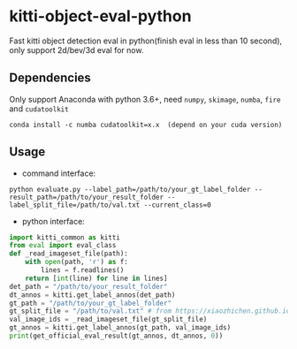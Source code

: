 # kitti-object-eval-python
Fast kitti object detection eval in python(finish eval in less than 10 second), only support 2d/bev/3d eval for now.
## Dependencies
Only support Anaconda with python 3.6+, need `numpy`, `skimage`, `numba`, `fire` and `cudatoolkit`
```
conda install -c numba cudatoolkit=x.x  (depend on your cuda version) 
```
## Usage
* command interface:
```
python evaluate.py --label_path=/path/to/your_gt_label_folder --result_path=/path/to/your_result_folder --label_split_file=/path/to/val.txt --current_class=0
```
* python interface:
```Python
import kitti_common as kitti
from eval import eval_class
def _read_imageset_file(path):
    with open(path, 'r') as f:
        lines = f.readlines()
    return [int(line) for line in lines]
det_path = "/path/to/your_result_folder"
dt_annos = kitti.get_label_annos(det_path)
gt_path = "/path/to/your_gt_label_folder"
gt_split_file = "/path/to/val.txt" # from https://xiaozhichen.github.io/files/mv3d/imagesets.tar.gz
val_image_ids = _read_imageset_file(gt_split_file)
gt_annos = kitti.get_label_annos(gt_path, val_image_ids)
print(get_official_eval_result(gt_annos, dt_annos, 0))
```
